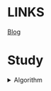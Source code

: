 # LINKS
[Blog](https://kukurubbing.tistory.com)

# Study  

<details>
  <summary>Algorithm</summary>
  
  [algorithm](https://github.com/mangji12/algorithm/blob/main/README.md)
  
</details>
